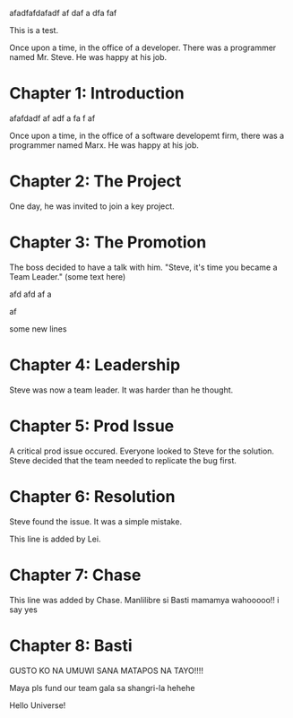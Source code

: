 afadfafdafadf
af
daf
a
dfa
faf

This is a test.

Once upon a time, in the office of a developer.
There was a programmer named Mr. Steve.
He was happy at his job.

# Chapter 1: Introduction

afafdadf
af
adf
a
fa
f
af

Once upon a time, in the office of a software developemt firm, there was a programmer named Marx. He was happy at his job.

# Chapter 2: The Project
One day, he was invited to join a key project.

# Chapter 3: The Promotion
The boss decided to have a talk with him. "Steve, it's time you became a Team Leader."
(some text here)

afd
afd
af
a

af


some new lines

# Chapter 4: Leadership

Steve was now a team leader. It was harder than he thought.

# Chapter 5: Prod Issue

A critical prod issue occured. Everyone looked to Steve for the solution. Steve decided that the team needed to replicate the bug first.

# Chapter 6: Resolution

Steve found the issue. It was a simple mistake.

This line is added by Lei.

# Chapter 7: Chase 
This line was added by Chase.
Manlilibre si Basti mamamya wahooooo!! i say yes


# Chapter 8: Basti
GUSTO KO NA UMUWI SANA MATAPOS NA TAYO!!!!

Maya pls fund our team gala sa shangri-la hehehe

Hello Universe!
